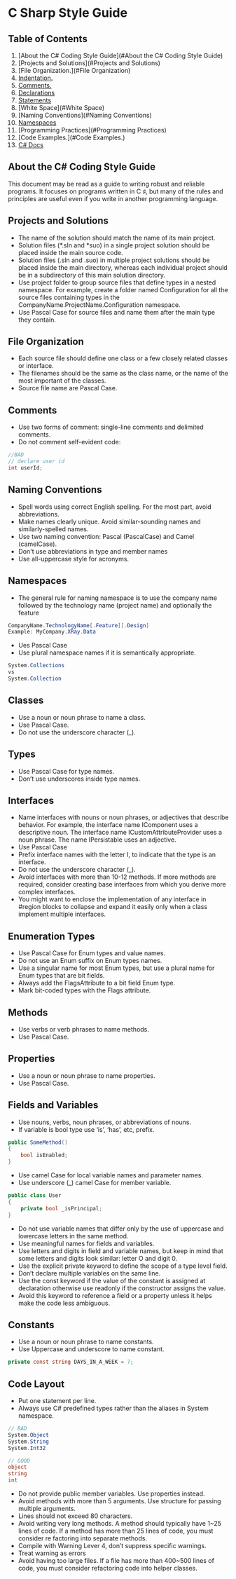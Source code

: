 # C Sharp Style Guide

## Table of Contents

  1. [About the C# Coding Style Guide](#About the C# Coding Style Guide)
  1. [Projects and Solutions](#Projects and Solutions)
  1. [File Organization.](#File Organization)
  1. [Indentation.](#Indentation.)
  1. [Comments.](#Comments.)
  1. [Declarations](#Declarations)
  1. [Statements](#Statements)
  1. [White Space](#White Space)
  1. [Naming Conventions](#Naming Conventions)
  1. [Namespaces](#Namespaces)
  1. [Programming Practices](#Programming Practices)
  1. [Code Examples.](#Code Examples.)
  1. [C# Docs](#Csharp-Docs)

  ## About the C# Coding Style Guide

   This document may be read as a guide to writing robust and reliable programs. It focuses on programs
written in C ♯, but many of the rules and principles are useful even if you write in another programming
language. 
  

  ## Projects and Solutions
- The name of the solution should match the name of its main project.
- Solution files (*.sln and *suo) in a single project solution should be placed inside the main source code.
- Solution files (.sln and .suo) in multiple project solutions should be placed inside the main directory, whereas each individual project should be in a subdirectory of this main solution directory.
- Use project folder to group source files that define types in a nested namespace. For example, create a folder named Configuration for all the source files containing types in the CompanyName.ProjectName.Configuration namespace.
- Use Pascal Case for source files and name them after the main type they contain. 

## File Organization
- Each source file should define one class or a few closely related classes or interface.
- The filenames should be the same as the class name, or the name of the most important of the classes.
- Source file name are Pascal Case.

## Comments
- Use two forms of comment: single-line comments and delimited comments. 
- Do not comment self-evident code:
```c#
//BAD
// declare user id
int userId;
```

## Naming Conventions
- Spell words using correct English spelling. For the most part, avoid abbreviations.
- Make names clearly unique. Avoid similar-sounding names and similarly-spelled names.
- Use two naming convention: Pascal (PascalCase) and Camel (camelCase).
- Don't use abbreviations in type and member names
- Use all-uppercase style for acronyms.

## Namespaces
- The general rule for naming namespace is to use the company name followed by the technology name (project name) and optionally the feature
```c#
CompanyName.TechnologyName[.Feature][.Design]
Example: MyCompany.XRay.Data
```

- Ues Pascal Case
- Use plural namespace names if it is semantically appropriate.
```c#
System.Collections
vs
System.Collection
```

## Classes
- Use a noun or noun phrase to name a class.
- Use Pascal Case.
- Do not use the underscore character (_).

## Types
- Use Pascal Case for type names.
- Don’t use underscores inside type names.

## Interfaces
- Name interfaces with nouns or noun phrases, or adjectives that describe behavior. For example, the interface name IComponent uses a descriptive noun. The interface name ICustomAttributeProvider uses a noun phrase. The name IPersistable uses an adjective.
- Use Pascal Case
- Prefix interface names with the letter I, to indicate that the type is an interface.
- Do not use the underscore character (_).
- Avoid interfaces with more than 10-12 methods. If more methods are required, consider creating base interfaces from which you derive more complex interfaces.
- You might want to enclose the implementation of any interface in #region blocks to collapse and expand it easily only when a class implement multiple interfaces.

## Enumeration Types
- Use Pascal Case for Enum types and value names. 
- Do not use an Enum suffix on Enum types names.
- Use a singular name for most Enum types, but use a plural name for Enum types that are bit fields. 
- Always add the FlagsAttribute to a bit field Enum type. 
- Mark bit-coded types with the Flags attribute.

## Methods
- Use verbs or verb phrases to name methods. 
- Use Pascal Case.

## Properties
- Use a noun or noun phrase to name properties. 
- Use Pascal Case.


## Fields and Variables
- Use nouns, verbs, noun phrases, or abbreviations of nouns.
- If variable is bool type use ‘is’, ‘has’, etc, prefix.
```C#
public SomeMethod()
{
    bool isEnabled;
}
```

- Use camel Case for local variable names and parameter names.
- Use underscore (_) camel Case for member variable.
```C#
public class User
{
	private bool _isPrincipal;
}
```

- Do not use variable names that differ only by the use of uppercase and lowercase letters in the same method.
- Use meaningful names for fields and variables.
- Use letters and digits in field and variable names, but keep in mind that some letters and digits look similar:  letter O and digit 0.
- Use the explicit private keyword to define the scope of a type level field.
- Don’t declare multiple variables on the same line.
- Use the const keyword if the value of the constant is assigned at declaration otherwise use readonly if the constructor assigns the value.
- Avoid this keyword to reference a field or a property unless it helps make the code less ambiguous.

## Constants
- Use a noun or noun phrase to name constants.
- Use Uppercase and underscore to name constant.
```C#
private const string DAYS_IN_A_WEEK = 7;
```

## Code Layout
- Put one statement per line.
- Always use C# predefined types rather than the aliases in System namespace.

```C#
// BAD
System.Object
System.String
System.Int32

// GOOD
object
string
int
```

- Do not provide public member variables. Use properties instead.
- Avoid methods with more than 5 arguments. Use structure for passing multiple arguments.
- Lines should not exceed 80 characters.
- Avoid writing very long methods. A method should typically have 1~25 lines of code. If a method has more than 25 lines of code, you must consider re factoring into separate methods.
- Compile with Warning Lever 4, don’t suppress specific warnings.
- Treat warning as errors
- Avoid having too large files. If a file has more than 400~500 lines of code, you must consider refactoring code into helper classes. 
